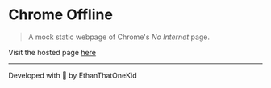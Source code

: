 # Chrome Offline
> A mock static webpage of Chrome's *No Internet* page.

Visit the hosted page [here](https://ethanthatonekid.github.io/offline/)

---

Developed with 🤪 by EthanThatOneKid

